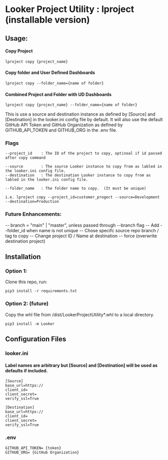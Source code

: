# Looker Project Utility : lproject (installable version)

## Usage: 
#### Copy Project
```
lproject copy {project_name}
```
#### Copy folder and User Defined Dashboards
```
lproject copy --folder_name={name of folder}
```
#### Combined Project and Folder with UD Dashboards
```
lproject copy {project_name} --folder_name={name of folder}
```

This is use a source and destination instance as defined by [Source] and [Destination] in the looker.ini config file by default. 
It will also use the default GitHub API Token and GitHub Organization as defined by GITHUB_API_TOKEN and GITHUB_ORG in the .env file.

### Flags
```
--project_id    : The ID of the project to copy, optinoal if id passed after copy command

--source        : The source Looker instance to copy from as labled in the looker.ini config file.
--destination   : The destination Looker instance to copy from as labled in the looker.ini config file.

--folder_name   : The folder name to copy.  (It must be unique)

i.e. lproject copy --project_id=customer_progect --source=Development --destination=Production 
```

### Future Enhancements: 
-- branch = "main" | "master", unless passed through --branch flag
-- Add --folder_id when name is not unique
-- Chose specifc source repo branch / tag to copy 
-- Change project ID / Name at destination 
-- force (overwrite destination project)

## Installation 

### Option 1:
 Clone this repo, run: 

```pip3 install -r requirements.txt```

### Option 2: (future)
Copy the whl file from /dist/LookerProjectUtility*.whl to a local directory.

```pip3 install -m Looker``` 


## Configuration Files 
### looker.ini 
#### Label names are arbitrary but [Source] and [Destination] will be used as defaults if included.
```
[Source]
base_url=https:// 
client_id= 
client_secret= 
verify_ssl=True

[Destination]
base_url=https:// 
client_id= 
client_secret=
verify_ssl=True
```

### .env
```
GITHUB_API_TOKEN= {token}
GITHUB_ORG= {GitHub Organization}
```
